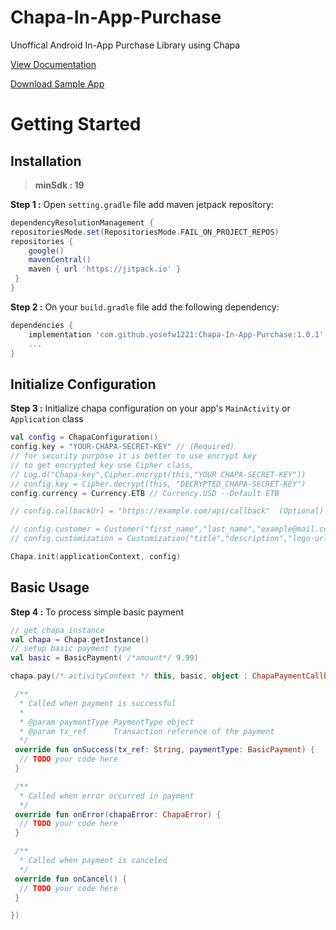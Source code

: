 # Chapa-In-App-Purchase
Unoffical Android In-App Purchase Library using Chapa

[View Documentation](https://yosefw1221.github.io/chapa-in-app-purchase-doc/)

[Download Sample App](https://bit.ly/example-apk)

# Getting Started

## Installation

> **minSdk : 19**

**Step 1 :** Open ```setting.gradle``` file add maven jetpack repository:

```gradle
dependencyResolutionManagement {
repositoriesMode.set(RepositoriesMode.FAIL_ON_PROJECT_REPOS)
repositories {
    google()
    mavenCentral()
    maven { url 'https://jitpack.io' }
 }
}
```

**Step 2 :** On your ```build.gradle``` file add the following dependency:

```gradle
dependencies {
    implementation 'com.github.yosefw1221:Chapa-In-App-Purchase:1.0.1'
    ...
}
```

## Initialize Configuration

**Step 3 :** Initialize chapa configuration on your app's ```MainActivity``` or ```Application``` class

```kotlin
val config = ChapaConfiguration()
config.key = "YOUR-CHAPA-SECRET-KEY" // (Required)
// for security purpose it is better to use encrypt key
// to get encrypted key use Cipher class,
// Log.d("Chapa-key",Cipher.encrypt(this,"YOUR CHAPA-SECRET-KEY"))
// config.key = Cipher.decrypt(this, "DECRYPTED_CHAPA-SECRET-KEY")
config.currency = Currency.ETB // Currency.USD --Default ETB

// config.callbackUrl = "https://example.com/api/callback"  (Optional)

// config.customer = Customer("first_name","last_name","example@mail.com") (Optional)  Dialog will show to customer, to fill their infomation
// config.customization = Customization("title","description","logo-url")

Chapa.init(applicationContext, config)

```

## Basic Usage

**Step 4 :** To process simple basic payment

```kotlin
// get chapa instance
val chapa = Chapa.getInstance()
// setup basic payment type
val basic = BasicPayment( /*amount*/ 9.99)

chapa.pay(/* activityContext */ this, basic, object : ChapaPaymentCallback<BasicPayment> {

 /**
  * Called when payment is successful
  *
  * @param paymentType PaymentType object
  * @param tx_ref      Transaction reference of the payment
  */
 override fun onSuccess(tx_ref: String, paymentType: BasicPayment) {
  // TODO your code here
 }

 /**
  * Called when error occurred in payment
  */
 override fun onError(chapaError: ChapaError) {
  // TODO your code here
 }

 /**
  * Called when payment is canceled
  */
 override fun onCancel() {
  // TODO your code here
 }

})
```
